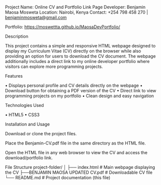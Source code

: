 Project Name: Online CV and Portfolio Link Page Developer: Benjamin Maosa Mosweta Location: Nairobi, Kenya Contact: +254 798 458 270 | benjaminmosweta@gmail.com

Portfolio: https://moswettta.github.io/MaosaDevPortfolio/

Description

This project contains a simple and responsive HTML webpage designed to display my Curriculum Vitae (CV) directly on the browser while also providing an option for users to download the CV document. The webpage additionally includes a direct link to my online developer portfolio where visitors can explore more programming projects.

Features

• Displays personal profile and CV details directly on the webpage • Download button for obtaining a PDF version of the CV • Direct link to view programming projects on my portfolio • Clean design and easy navigation

Technologies Used

• HTML5 • CSS3

Installation and Usage

Download or clone the project files.

Place the Benjamin-CV.pdf file in the same directory as the HTML file.

Open the HTML file in any web browser to view the CV and access the download/portfolio link.

File Structure project-folder/ │ ├── index.html # Main webpage displaying the CV ├──BENJAMIN MAOSA UPDATED CV.pdf # Downloadable CV file └── README.md # Project documentation (this file)
